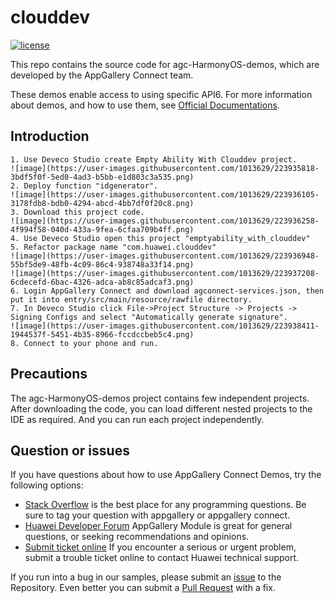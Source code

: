 # clouddev
[![license](https://img.shields.io/badge/license-Apache--2.0-green)](./LICENCE)

This repo contains the source code for agc-HarmonyOS-demos, which are developed by the AppGallery Connect team.

These demos enable access to using specific API6. For more information
about demos, and how to use them, see
[Official Documentations](https://developer.huawei.com/consumer/en/doc/development/AppGallery-connect-Guides/agc-get-started-harmonyos-0000001184684961).


## Introduction
    1. Use Deveco Studio create Empty Ability With Clouddev project.
    ![image](https://user-images.githubusercontent.com/1013629/223935818-3bdf5f0f-5ed0-4ad3-b5bb-e1d803c3a535.png)
    2. Deploy function "idgenerator".
    ![image](https://user-images.githubusercontent.com/1013629/223936105-3178fdb8-bdb0-4294-abcd-4bb7df0f20c8.png)
    3. Download this project code.
    ![image](https://user-images.githubusercontent.com/1013629/223936258-4f994f58-040d-433a-9fea-6cfaa709b4ff.png)
    4. Use Deveco Studio open this project "emptyability_with_clouddev"
    5. Refactor package name "com.huawei.clouddev"
    ![image](https://user-images.githubusercontent.com/1013629/223936948-55bf5de9-48fb-4c09-86c4-938748a33f14.png)
    ![image](https://user-images.githubusercontent.com/1013629/223937208-6cdecefd-6bac-4326-adca-ab8c85adcaf3.png)
    6. Login AppGallery Connect and download agconnect-services.json, then put it into entry/src/main/resource/rawfile directory.
    7. In Deveco Studio click File->Project Structure -> Projects -> Signing Configs and select "Automatically generate signature".
    ![image](https://user-images.githubusercontent.com/1013629/223938411-1944537f-5451-4b35-8966-fccdccbeb5c4.png)
    8. Connect to your phone and run.
	
## Precautions
The agc-HarmonyOS-demos project contains few independent projects. After downloading the code, you can load different nested projects to the IDE as required. And you can run each project independently.

## Question or issues
If you have questions about how to use AppGallery Connect Demos, try the following options:
* [Stack Overflow](https://stackoverflow.com/questions/tagged/appgallery) is the best place for any programming questions. Be sure to tag your question with appgallery or appgallery connect.
* [Huawei Developer Forum](https://forums.developer.huawei.com/forumPortal/en/home?fid=0101188387844930001) AppGallery Module is great for general questions, or seeking recommendations and opinions.
* [Submit ticket online](https://developer.huawei.com/consumer/en/support/feedback/#/) If you encounter a serious or urgent problem, submit a trouble ticket online to contact Huawei technical support.

If you run into a bug in our samples, please submit an [issue](https://github.com/AppGalleryConnect/agc-android-demos/issues) to the Repository. Even better you can submit a [Pull Request](https://github.com/AppGalleryConnect/agc-android-demos/pulls) with a fix.
